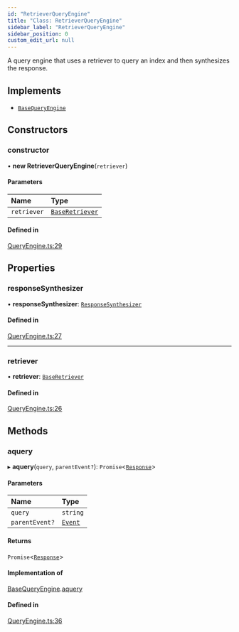 ```yaml
---
id: "RetrieverQueryEngine"
title: "Class: RetrieverQueryEngine"
sidebar_label: "RetrieverQueryEngine"
sidebar_position: 0
custom_edit_url: null
---
```


A query engine that uses a retriever to query an index and then synthesizes the response.

## Implements

- [`BaseQueryEngine`](../interfaces/BaseQueryEngine.md)

## Constructors

### constructor

• **new RetrieverQueryEngine**(`retriever`)

#### Parameters

| Name | Type |
| :------ | :------ |
| `retriever` | [`BaseRetriever`](../interfaces/BaseRetriever.md) |

#### Defined in

[QueryEngine.ts:29](https://github.com/run-llama/llamascript/blob/6ea89db/packages/core/src/QueryEngine.ts#L29)

## Properties

### responseSynthesizer

• **responseSynthesizer**: [`ResponseSynthesizer`](ResponseSynthesizer.md)

#### Defined in

[QueryEngine.ts:27](https://github.com/run-llama/llamascript/blob/6ea89db/packages/core/src/QueryEngine.ts#L27)

___

### retriever

• **retriever**: [`BaseRetriever`](../interfaces/BaseRetriever.md)

#### Defined in

[QueryEngine.ts:26](https://github.com/run-llama/llamascript/blob/6ea89db/packages/core/src/QueryEngine.ts#L26)

## Methods

### aquery

▸ **aquery**(`query`, `parentEvent?`): `Promise`<[`Response`](Response.md)\>

#### Parameters

| Name | Type |
| :------ | :------ |
| `query` | `string` |
| `parentEvent?` | [`Event`](../interfaces/Event.md) |

#### Returns

`Promise`<[`Response`](Response.md)\>

#### Implementation of

[BaseQueryEngine](../interfaces/BaseQueryEngine.md).[aquery](../interfaces/BaseQueryEngine.md#aquery)

#### Defined in

[QueryEngine.ts:36](https://github.com/run-llama/llamascript/blob/6ea89db/packages/core/src/QueryEngine.ts#L36)
